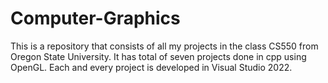 # Computer-Graphics
This is a repository that consists of all my projects in the class CS550 from Oregon State University. It has total of seven projects done in cpp using OpenGL. Each and every project is developed in Visual Studio 2022. 
